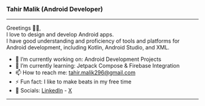 ### Tahir Malik (Android Developer)
----
Greetings 🙇🏻, <br/>
I love to design and develop Android apps. <br />
I have good understanding and proficiency of tools and platforms for Android development, including Kotlin, Android Studio, and XML. <br />
- 🔭 I’m currently working on: Android Development Projects
- 🌱 I’m currently learning: Jetpack Compose & Firebase Integration
- 📫 How to reach me: tahir.malik296@gmail.com 
- ⚡ Fun fact: I like to make beats in my free time
- 🔗 Socials: [LinkedIn](https://www.linkedin.com/in/tahir7malik/) - [X](https://twitter.com/tahir7malik)
----
